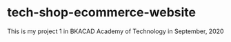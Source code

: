 # tech-shop-ecommerce-website
This is my project 1 in BKACAD Academy of Technology in September, 2020
